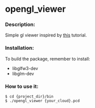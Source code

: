 # opengl_viewer

### Description:

Simple gl viewer inspired by [this](https://learnopengl.com/) tutorial.

### Installation:

To build the package, remember to install:

 - libglfw3-dev
 - libglm-dev
 
### How to use it:

	$ cd {project_dir}/bin
	$ ./opengl_viewer {your_cloud}.pcd

	